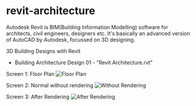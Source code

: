 # revit-architecture
Autodesk Revit is BIM(Building Information Modelling) software for architects, civil engineers, designers etc.
It's basically an advanced version of AutoCAD by Autodesk, focussed on 3D designing.

3D Building Designs with Revit
 - Building Architecture Design 01 - "Revit Architecture.rvt"

Screen 1: Floor Plan ![Floor Plan](https://github.com/anish706/revit-architecture/raw/master/Screenshots/plan.PNG)

Screen 2: Normal without rendering ![Without Rendering](https://github.com/anish706/revit-architecture/raw/master/Screenshots/normal%20without%20rendering.PNG)

Screen 3: After Rendering ![After Rendering](https://github.com/anish706/revit-architecture/raw/master/Screenshots/rendered%20best.PNG)
